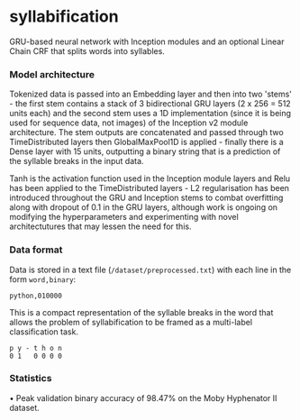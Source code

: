 # syllabification
GRU-based neural network with Inception modules and an optional Linear Chain CRF that splits words into syllables.

### Model architecture
Tokenized data is passed into an Embedding layer and then into two 'stems' - the first stem contains a stack of 3 bidirectional GRU layers (2 x 256 = 512 units each) and the second stem uses a 1D implementation (since it is being used for sequence data, not images) of the Inception v2 module architecture. The stem outputs are concatenated and passed through two TimeDistributed layers then GlobalMaxPool1D is applied - finally there is a Dense layer with 15 units, outputting a binary string that is a prediction of the syllable breaks in the input data.

Tanh is the activation function used in the Inception module layers and Relu has been applied to the TimeDistributed layers - L2 regularisation has been introduced throughout the GRU and Inception stems to combat overfitting along with dropout of 0.1 in the GRU layers, although work is ongoing on modifying the hyperparameters and experimenting with novel architectutures that may lessen the need for this.

### Data format
Data is stored in a text file (`/dataset/preprocessed.txt`) with each line in the form `word,binary`:
```
python,010000
```
This is a compact representation of the syllable breaks in the word that allows the problem of syllabification to be framed as a multi-label classification task.
```
p y - t h o n
0 1   0 0 0 0
```

### Statistics
• Peak validation binary accuracy of 98.47% on the Moby Hyphenator II dataset.
